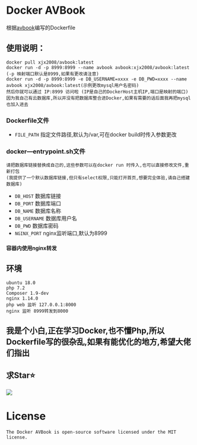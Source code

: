 # Docker AVBook
根据[avbook](https://github.com/guyueyingmu/avbook)编写的Dockerfile

## 使用说明：
    docker pull xjx2008/avbook:latest
    docker run -d -p 8999:8999 --name avbook avbook:xjx2008/avbook:latest (-p 映射端口默认是8999,如果有更改请注意)
    docker run -d -p 8999:8999 -e DB_USERNAME=xxxx -e DB_PWD=xxxx --name avbook xjx2008/avbook:latest(示例更改mysql用户名密码)
    然后你就可以通过 IP:8999 访问啦 (IP是自己的DockerHost主机IP,端口是映射的端口)
    因为我自己有云数据库,所以并没有把数据库整合进Docker,如果有需要的话后面我再把mysql也加入进去
### Dockerfile文件
* `FILE_PATH` 指定文件路径,默认为/var,可在docker build时传入参数更改
### docker—entrypoint.sh文件
    请把数据库链接替换成自己的,这些参数可以在docker run 时传入,也可以直接修改文件,重新打包
    (我提供了一个默认数据库链接,但只有select权限,只能打开首页,想要完全体验,请自己搭建数据库)
* `DB_HOST` 数据库链接
* `DB_PORT` 数据库端口
* `DB_NAME` 数据库名称
* `DB_USERNAME` 数据库用户名
* `DB_PWD` 数据库密码
* `NGINX_PORT` nginx监听端口,默认为8999
#### 容器内使用nginx转发
## 环境
    ubuntu 18.0
    php 7.2
    Composer 1.9-dev
    nginx 1.14.0
    php web 监听 127.0.0.1:8000
    nginx 监听 8999转发到8000
## 我是个小白,正在学习Docker,也不懂Php,所以Dockerfile写的很杂乱,如果有能优化的地方,希望大佬们指出
## 求Star⭐
![](http://i1.hoopchina.com.cn/hupuapp/bbs/72953558009175/thread_72953558009175_20190805114814_s_31983_o_w_440_h_440_37592.jpg?x-oss-process=image/resize,w_365/format,jpg)
# License
    The Docker AVBook is open-source software licensed under the MIT license.
